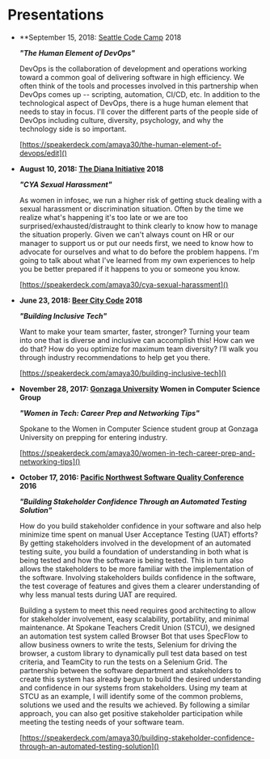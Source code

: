 # Presentations #

* **September 15, 2018: [Seattle Code Camp](https://seattle.codecamp.us/) 2018

	***"The Human Element of DevOps"***

	DevOps is the collaboration of development and operations working toward a common goal of delivering software in high efficiency. We often think of the tools and processes involved in this partnership when DevOps comes up -- scripting, automation, CI/CD, etc. In addition to the technological aspect of DevOps, there is a huge human element that needs to stay in focus. I'll cover the different parts of the people side of DevOps including culture, diversity, psychology, and why the technology side is so important.

	[https://speakerdeck.com/amaya30/the-human-element-of-devops/edit]()

* **August 10, 2018: [The Diana Initiative](https://www.dianainitiative.org/) 2018**

	***"CYA Sexual Harassment"***
	
	As women in infosec, we run a higher risk of getting stuck dealing with a sexual harassment or discrimination situation. Often by the time we realize what's happening it's too late or we are too surprised/exhausted/distraught to think clearly to know how to manage the situation properly. Given we can't always count on HR or our manager to support us or put our needs first, we need to know how to advocate for ourselves and what to do before the problem happens. I'm going to talk about what I've learned from my own experiences to help you be better prepared if it happens to you or someone you know.

	[https://speakerdeck.com/amaya30/cya-sexual-harassment]()

* **June 23, 2018: [Beer City Code](https://beercitycode.com/) 2018**

	***"Building Inclusive Tech"***

	Want to make your team smarter, faster, stronger? Turning your team into one that is diverse and inclusive can accomplish this! How can we do that? How do you optimize for maximum team diversity? I’ll walk you through industry recommendations to help get you there.

	[https://speakerdeck.com/amaya30/building-inclusive-tech]()

* **November 28, 2017: [Gonzaga University](https://www.gonzaga.edu/) Women in Computer Science Group**

	***"Women in Tech: Career Prep and Networking Tips"***

	Spokane to the Women in Computer Science student group at Gonzaga University on prepping for entering industry.

	[https://speakerdeck.com/amaya30/women-in-tech-career-prep-and-networking-tips]()

* **October 17, 2016: [Pacific Northwest Software Quality Conference](https://www.pnsqc.org/) 2016**

	***"Building Stakeholder Confidence Through an Automated Testing Solution"***

	How do you build stakeholder confidence in your software and also help minimize time spent on manual
	User Acceptance Testing (UAT) efforts? By getting stakeholders involved in the development of an
	automated testing suite, you build a foundation of understanding in both what is being tested and how the
	software is being tested. This in turn also allows the stakeholders to be more familiar with the
	implementation of the software. Involving stakeholders builds confidence in the software, the test
	coverage of features and gives them a clearer understanding of why less manual tests during UAT are
	required.

	Building a system to meet this need requires good architecting to allow for stakeholder involvement, easy
	scalability, portability, and minimal maintenance. At Spokane Teachers Credit Union (STCU), we
	designed an automation test system called Browser Bot that uses SpecFlow to allow business owners to
	write the tests, Selenium for driving the browser, a custom library to dynamically pull test data based on
	test criteria, and TeamCity to run the tests on a Selenium Grid. The partnership between the software
	department and stakeholders to create this system has already begun to build the desired understanding
	and confidence in our systems from stakeholders. Using my team at STCU as an example, I will identify
	some of the common problems, solutions we used and the results we achieved. By following a similar
	approach, you can also get positive stakeholder participation while meeting the testing needs of your
	software team.

	[https://speakerdeck.com/amaya30/building-stakeholder-confidence-through-an-automated-testing-solution]()
